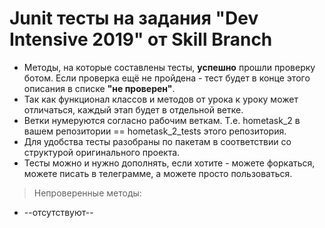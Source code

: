 # Junit тесты на задания "Dev Intensive 2019" от Skill Branch

* Методы, на которые составлены тесты, <b>успешно</b> прошли проверку ботом. Если проверка ещё не пройдена - тест будет в конце этого описания в списке <b>"не проверен"</b>.
* Так как функционал классов и методов от урока к уроку может отличаться, каждый этап будет в отдельной ветке.
* Ветки нумеруются согласно рабочим веткам. Т.е. hometask_2 в вашем репозитории == hometask_2_tests этого репозитория.
* Для удобства тесты разобраны по пакетам в соответствии со структурой оригинального проекта.
* Тесты можно и нужно дополнять, если хотите - можете форкаться, можете писать в телеграмме, а можете просто пользоваться.
  
  
> Непроверенные методы:
* --отсутствуют--
